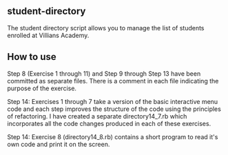 ## student-directory
The student directory script allows you to manage the list of students
enrolled at Villians Academy.

## How to use

Step 8  (Exercise 1 through 11) and Step 9 through Step 13 have been committed as separate files. There is a comment in each file indicating the purpose of the exercise.

Step 14: Exercises 1 through 7 take a version of the basic interactive menu code and each step improves the structure of the code using the  principles of refactoring. I have created a separate directory14_7.rb which incorporates all the code changes produced in each of these exercises.

Step 14: Exercise 8 (directory14_8.rb) contains a short program to read it's own code and print it on the screen.  
